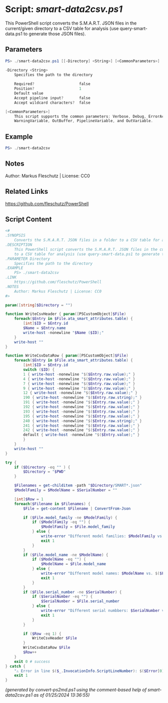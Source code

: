 Script: *smart-data2csv.ps1*
========================

This PowerShell script converts the S.M.A.R.T. JSON files in the current/given directory
to a CSV table for analysis (use query-smart-data.ps1 to generate those JSON files).

Parameters
----------
```powershell
PS> ./smart-data2csv.ps1 [[-Directory] <String>] [<CommonParameters>]

-Directory <String>
    Specifies the path to the directory
    
    Required?                    false
    Position?                    1
    Default value                
    Accept pipeline input?       false
    Accept wildcard characters?  false

[<CommonParameters>]
    This script supports the common parameters: Verbose, Debug, ErrorAction, ErrorVariable, WarningAction, 
    WarningVariable, OutBuffer, PipelineVariable, and OutVariable.
```

Example
-------
```powershell
PS> ./smart-data2csv

```

Notes
-----
Author: Markus Fleschutz | License: CC0

Related Links
-------------
https://github.com/fleschutz/PowerShell

Script Content
--------------
```powershell
<#
.SYNOPSIS
	Converts the S.M.A.R.T. JSON files in a folder to a CSV table for analysis
.DESCRIPTION
	This PowerShell script converts the S.M.A.R.T. JSON files in the current/given directory
	to a CSV table for analysis (use query-smart-data.ps1 to generate those JSON files).
.PARAMETER Directory
	Specifies the path to the directory
.EXAMPLE
	PS> ./smart-data2csv
.LINK
	https://github.com/fleschutz/PowerShell
.NOTES
	Author: Markus Fleschutz | License: CC0
#>

param([string]$Directory = "")

function WriteCsvHeader { param([PSCustomObject]$File) 
	foreach($Entry in $File.ata_smart_attributes.table) {
		[int]$ID = $Entry.id
		$Name = $Entry.name
		write-host -nonewline "$Name ($ID);"
	}
	write-host ""
}

function WriteCsvDataRow { param([PSCustomObject]$File) 
	foreach($Entry in $File.ata_smart_attributes.table) {
		[int]$ID = $Entry.id
		switch ($ID) {
		1 { write-host -nonewline "$($Entry.raw.value);" }
		4 { write-host -nonewline "$($Entry.raw.value);" }
		7 { write-host -nonewline "$($Entry.raw.value);" }
		9 { write-host -nonewline "$($Entry.raw.value);" }
		12 { write-host -nonewline "$($Entry.raw.value);" }
		190 { write-host -nonewline "$($Entry.raw.string);" }
		191 { write-host -nonewline "$($Entry.raw.value);" }
		192 { write-host -nonewline "$($Entry.raw.value);" }
		193 { write-host -nonewline "$($Entry.raw.value);" }
		195 { write-host -nonewline "$($Entry.raw.value);" }
		240 { write-host -nonewline "$($Entry.raw.string);" }
		241 { write-host -nonewline "$($Entry.raw.value);" }
		242 { write-host -nonewline "$($Entry.raw.value);" }
		default { write-host -nonewline "$($Entry.value);" }
		}
	}
	write-host ""
}

try {
	if ($Directory -eq "" ) {
		$Directory = "$PWD"
	}

	$Filenames = get-childitem -path "$Directory/SMART*.json"
	$ModelFamily = $ModelName = $SerialNumber = ""

	[int]$Row = 1
	foreach($Filename in $Filenames) {
		$File = get-content $Filename | ConvertFrom-Json

		if ($File.model_family -ne $ModelFamily) {
			if ($ModelFamily -eq "") {
				$ModelFamily = $File.model_family
			} else {
				write-error "Different model families: $ModelFamily vs. $($File.model_family)"
				exit 1
			}
		}
		if ($File.model_name -ne $ModelName) {
			if ($ModelName -eq "") {
				$ModelName = $File.model_name
			} else {
				write-error "Different model names: $ModelName vs. $($File.model_name)"
				exit 1
			}
		}
		if ($File.serial_number -ne $SerialNumber) {
			if ($SerialNumber -eq "") {
				$SerialNumber = $File.serial_number
			} else {
				write-error "Different serial numbbers: $SerialNumber vs. $($File.serial_number)"
				exit 1
			}
		}

		if ($Row -eq 1) {
			WriteCsvHeader $File
		}
		WriteCsvDataRow $File
		$Row++
	}
	exit 0 # success
} catch {
	"⚠️ Error in line $($_.InvocationInfo.ScriptLineNumber): $($Error[0])"
	exit 1
}
```

*(generated by convert-ps2md.ps1 using the comment-based help of smart-data2csv.ps1 as of 01/25/2024 13:36:55)*
